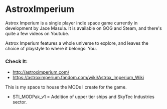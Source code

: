 # AstroxImperium
Astrox Imperium is a single player indie space game currently in development by Jace Masula. It is available
on GOG and Steam, and there's quite a few videos on Youtube.

Astrox Imperium features a whole universe to explore, and leaves the choice of playstyle to where it belongs: You.

### Check It:
- http://astroximperium.com/
- https://astroximperium.fandom.com/wiki/Astrox_Imperium_Wiki

This is my space to house the MODs I create for the game.

- STI_MODPak_v1 = Addition of upper tier ships and SkyTec Industries sector.
